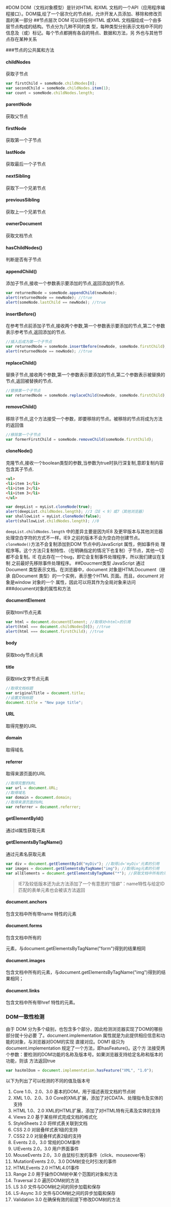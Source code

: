 #DOM
DOM（文档对象模型）是针对HTML 和XML 文档的一个API（应用程序编程接口）。DOM描,绘了一个层次化的节点树，允许开发人员添加、移除和修改页面的某一部分
##节点层次
DOM 可以将任何HTML 或XML 文档描绘成一个由多层节点构成的结构。节点分为几种不同的类
型，每种类型分别表示文档中不同的信息及（或）标记。每个节点都拥有各自的特点、数据和方法，另
外也与其他节点存在某种关系

###节点的公共属和方法
#### childNodes
获取子节点
```javascript
var firstChild = someNode.childNodes[0];
var secondChild = someNode.childNodes.item(1);
var count = someNode.childNodes.length;
```
#### parentNode
获取父节点
#### firstNode
获取第一个子节点
#### lastNode
获取最后一个子节点
#### nextSibling
获取下一个兄弟节点
#### previousSibling
获取上一个兄弟节点
#### ownerDocument 
获取文档节点
#### hasChildNodes() 
判断是否有子节点
#### appendChild()
添加子节点,接收一个参数表示要添加的节点,返回添加的节点.
```javascript
var returnedNode = someNode.appendChild(newNode);
alert(returnedNode == newNode); //true
alert(someNode.lastChild == newNode); //true
```
#### insertBefore()
在参考节点前添加子节点,接收两个参数,第一个参数表示要添加的节点,第二个参数表示参考节点,返回添加的节点.
```javascript
//插入后成为第一个子节点
var returnedNode = someNode.insertBefore(newNode, someNode.firstChild);
alert(returnedNode == newNode); //true
```
#### replaceChild()
替换子节点,接收两个参数,第一个参数表示要添加的节点,第二个参数表示被替换的节点,返回被替换的节点.
```javascript
//替换第一个子节点
var returnedNode = someNode.replaceChild(newNode, someNode.firstChild);
```
#### removeChild()
移除子节点,这个方法接受一个参数，即要移除的节点。被移除的节点将成为方法的返回值
```javascript
//移除第一个子节点
var formerFirstChild = someNode.removeChild(someNode.firstChild);
```
#### cloneNode()
克隆节点,接收一个boolean类型的参数,当参数为true时执行深复制,意即复制内容包含其子节点.
```html
<ul>
<li>item 1</li>
<li>item 2</li>
<li>item 3</li>
</ul>
```
```javascript
var deepList = myList.cloneNode(true);
alert(deepList.childNodes.length); //3（IE < 9）或7（其他浏览器）
var shallowList = myList.cloneNode(false);
alert(shallowList.childNodes.length); //0
```
`deepList.childNodes.length` 中的差异主要是因为IE8 及更早版本与其他浏览器处理空白字符的方式不一样。IE9 之前的版本不会为空白符创建节点。
`cloneNode()`方法不会复制添加到DOM 节点中的JavaScript 属性，例如事件处
理程序等。这个方法只复制特性、（在明确指定的情况下也复制）子节点，其他一切
都不会复制。IE 在此存在一个bug，即它会复制事件处理程序，所以我们建议在复制
之前最好先移除事件处理程序。
##Doucment类型
JavaScript 通过Document 类型表示文档。在浏览器中，document 对象是HTMLDocument（继承
自Document 类型）的一个实例，表示整个HTML 页面。而且，document 对象是window 对象的一个
属性，因此可以将其作为全局对象来访问
###document对象的属性和方法

#### documentElement
获取html节点元素
```javascript
var html = document.documentElement; //取得对<html>的引用
alert(html === document.childNodes[0]); //true
alert(html === document.firstChild); //true
```
#### body
获取body节点元素
#### title
获取title文字节点元素
```javascript
//取得文档标题
var originalTitle = document.title;
//设置文档标题
document.title = "New page title";
```
#### URL
取得完整的URL
#### domain 
取得域名
#### referrer
取得来源页面的URL
```javascript
//取得完整的URL
var url = document.URL;
//取得域名
var domain = document.domain;
//取得来源页面的URL
var referrer = document.referrer;
```
#### getElementById()
通过id属性获取元素
#### getElementsByTagName()
通过元素名获取元素
```javascript
var div = document.getElementById("myDiv"); //取得id='myDiv'元素的引用
var images = document.getElementsByTagName("img"); //取得img元素的引用
var allElements = document.getElementsByTagName("*"); //获取文档中所有的元素
```
> IE7及较低版本还为此方法添加了一个有意思的“怪癖”：name特性与给定ID匹配的表单元素也会被该方法返回

#### document.anchors
包含文档中所有带name 特性的<a>元素
#### document.forms
包含文档中所有的<form>元素，与document.getElementsByTagName("form")得到的结果相同
#### document.images
包含文档中所有的<img>元素，与document.getElementsByTagName("img")得到的结果相同；
#### document.links
包含文档中所有带href 特性的<a>元素。
### DOM一致性检测
由于 DOM 分为多个级别，也包含多个部分，因此检测浏览器实现了DOM的哪些部分就十分必要
了。document.implementation 属性就是为此提供相应信息和功能的对象，与浏览器对DOM的实现
直接对应。DOM1 级只为document.implementation 规定了一个方法，即hasFeature()。这个方
法接受两个参数：要检测的DOM功能的名称及版本号。如果浏览器支持给定名称和版本的功能，则该
方法返回true
```javascript
var hasXmlDom = document.implementation.hasFeature("XML", "1.0");
```

以下为列出了可以检测的不同的值及版本号

1. Core            1.0、2.0、3.0            基本的DOM，用于描述表现文档的节点树
1. XML             1.0、2.0、3.0            Core的XML扩展，添加了对CDATA、处理指令及实体的支持
1. HTML            1.0、2.0                 XML的HTML扩展，添加了对HTML特有元素及实体的支持
1. Views           2.0                      基于某些样式完成文档的格式化
1. StyleSheets     2.0                      将样式表关联到文档
1. CSS             2.0                      对层叠样式表1级的支持
1. CSS2            2.0                      对层叠样式表2级的支持
1. Events          2.0，3.0                 常规的DOM事件
1. UIEvents        2.0，3.0                 用户界面事件
1. MouseEvents     2.0，3.0                 由鼠标引发的事件（click、mouseover等）
1. MutationEvents  2.0，3.0                 DOM树变化时引发的事件
1. HTMLEvents      2.0                      HTML4.01事件
1. Range           2.0                      用于操作DOM树中某个范围的对象和方法
1. Traversal       2.0                      遍历DOM树的方法
1. LS              3.0                      文件与DOM树之间的同步加载和保存
1. LS-Async        3.0                      文件与DOM树之间的异步加载和保存
1. Validation      3.0                      在确保有效的前提下修改DOM树的方法


